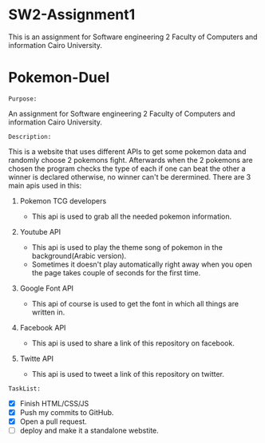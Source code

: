 # SW2-Assignment1
This is an assignment for Software engineering 2 Faculty of Computers and information Cairo University.


# Pokemon-Duel


`Purpose:`


An assignment for Software engineering 2 Faculty of Computers and information Cairo University.


``Description:``

This is a website that uses different APIs to get some pokemon data and randomly choose 2 pokemons fight. Afterwards when the 2 pokemons are chosen the program checks the type of each if one can beat the other a winner is declared otherwise, no winner can't be derermined.
There are 3 main apis used in this:



1. Pokemon TCG developers
    - This api is used to grab all the needed pokemon information.
     
     
2. Youtube API
    - This api is used to play the theme song of pokemon in the background(Arabic version).
    - Sometimes it doesn't play automatically right away when you open the page takes couple of seconds for the first time.
     
3. Google Font API
    - This api of course is used to get the font in which all things are written in.
    
4. Facebook API
    - This api is used to share a link of this repository on facebook.
    
5. Twitte API
    - This api is used to tweet a link of this repository on twitter.

`TaskList:`


- [x] Finish HTML/CSS/JS
- [X] Push my commits to GitHub.
- [X] Open a pull request.
- [ ] deploy and make it a standalone webstite.
